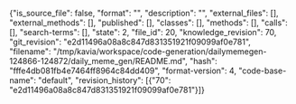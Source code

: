 {"is_source_file": false, "format": "", "description": "", "external_files": [], "external_methods": [], "published": [], "classes": [], "methods": [], "calls": [], "search-terms": [], "state": 2, "file_id": 20, "knowledge_revision": 70, "git_revision": "e2d11496a08a8c847d831351921f09099af0e781", "filename": "/tmp/kavia/workspace/code-generation/dailymemegen-124866-124872/daily_meme_gen/README.md", "hash": "fffe4db081fb4e7464ff8964c84dd409", "format-version": 4, "code-base-name": "default", "revision_history": [{"70": "e2d11496a08a8c847d831351921f09099af0e781"}]}